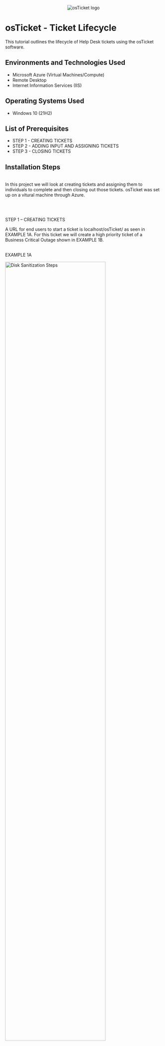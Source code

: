 <p align="center">
<img src="https://i.imgur.com/Clzj7Xs.png" alt="osTicket logo"/>
</p>

<h1>osTicket - Ticket Lifecycle</h1>
This tutorial outlines the lifecycle of Help Desk tickets using the osTicket software.

<h2>Environments and Technologies Used</h2>

- Microsoft Azure (Virtual Machines/Compute)
- Remote Desktop
- Internet Information Services (IIS)

<h2>Operating Systems Used </h2>

- Windows 10</b> (21H2)

<h2>List of Prerequisites</h2>

- STEP 1 - CREATING TICKETS
- STEP 2 - ADDING INPUT AND ASSIGNING TICKETS
- STEP 3 - CLOSING TICKETS

<h2>Installation Steps</h2>
</p>
<p>
<br />
In this project we will look at creating tickets and assigning them to individuals to complete and then closing out those tickets. osTicket was set up on a vitural machine through Azure.
</p>
<p>
<br />
</p>
<p>
<br />
STEP 1 – CREATING TICKETS
<p>
A URL for end users to start a ticket is localhost/osTicket/ as seen in EXAMPLE 1A. For this ticket we will create a high priority ticket of a Business Critical Outage shown in EXAMPLE 1B.
<p>
<br />
EXAMPLE 1A
<p>
<img src="https://i.imgur.com/FrdYxRE.png" height="80%" width="80%" alt="Disk Sanitization Steps"/>
</p>
<p>
<br />
</p>
EXAMPLE 1B
<img src="https://i.imgur.com/zBd1eoD.png" height="80%" width="80%" alt="Disk Sanitization Steps"/>
</p>
<p>
<br />
Additionally, two other tickets were created for this project. One is a General Inquiry from Matt Hershey and System Issues logging into Adobe by Heidi Sanders, see EXAMPLE 1C.
</p>
<br />
EXAMPLE 1C
<img src="https://i.imgur.com/xBBZHqL.png" height="80%" width="80%" alt="Disk Sanitization Steps"/>
</p>
<p>
<br />
STEP 2 – ADDING INPUT AND ASSIGNING TICKETS
</p>
<br />
On the "Tickets" tab shown in EXAMPLE 2A we are able to edit the created ticket setting the priority, department, SLA Plan, etc. All edits to the ticket are logged in the ticket thread until it is closed out.
</p>
<br />
EXAMPLE 2A
<p>
<img src="https://i.imgur.com/EPsgYzW.png" height="80%" width="80%" alt="Disk Sanitization Steps"/>
</p>
<p>
See below that the ticket was transferred to myself (Michael Bibelheimer) however there is an alert due to this ticket not being addressed faster due to the SLA set for SEV-A and is “Marked overdue!”. Additionally, you can view the input items for anyone who opens the ticket to provide any additional comments.
</p>
<br />
EXAMPLE 2B
<img src="https://i.imgur.com/WgbXK6m.png" height="80%" width="80%" alt="Disk Sanitization Steps"/>
</p>
<p>
When the tickets have been assigned, along with priority designation we will have osTicket displaying the following as showing in EXAMPLE 2C. Note "Priority" and "Assigned To" column in contrast to EXAMPLE 1C.
</p>
<br />
EXAMPLE 2C
<img src="https://i.imgur.com/Aum1jNu.png" height="80%" width="80%" alt="Disk Sanitization Steps"/>
</p>
<br />
</p>
<p>
STEP 3 – CLOSING TICKETS
</p>
<br />
Logging in as Jane Doe, we see that she has been assigned the ticket “When Are We Getting a Hardware Refresh”. When she logs into the tickets that are assigned to her she is able to open and add comments. After she emails Matt Hershey about the status, she replies to the ticket and then selects “Resolved”. Later Michael finally closes out the ticket. We can see all activity pertaining to this ticket in EXAMPLE 3A
</p>
<br />
EXAMPLE 3A
<p>
<img src="https://i.imgur.com/LqQ4Z5T.png" height="80%" width="80%" alt="Disk Sanitization Steps"/>
</p>
<p>

</p>
<br />
